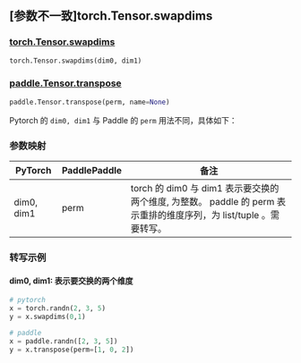 ## [参数不一致]torch.Tensor.swapdims

### [torch.Tensor.swapdims](https://pytorch.org/docs/1.13/generated/torch.Tensor.swapdims.html)

```python
torch.Tensor.swapdims(dim0, dim1)
```

### [paddle.Tensor.transpose](https://www.paddlepaddle.org.cn/documentation/docs/zh/api/paddle/Tensor_cn.html#transpose-perm-name-none)

```python
paddle.Tensor.transpose(perm, name=None)
```

Pytorch 的 `dim0, dim1` 与 Paddle 的 `perm` 用法不同，具体如下：
### 参数映射
| PyTorch       | PaddlePaddle | 备注                                                   |
| ------------- | ------------ | ------------------------------------------------------ |
| dim0, dim1 | perm | torch 的 dim0 与 dim1 表示要交换的两个维度, 为整数。 paddle 的 perm 表示重排的维度序列，为 list/tuple 。需要转写。|

### 转写示例
#### dim0, dim1: 表示要交换的两个维度
```python
# pytorch
x = torch.randn(2, 3, 5)
y = x.swapdims(0,1)

# paddle
x = paddle.randn([2, 3, 5])
y = x.transpose(perm=[1, 0, 2])
```
